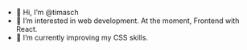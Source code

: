 - 👋 Hi, I’m @timasch
- 👀 I’m interested in web development. At the moment, Frontend with React.
- 🌱 I’m currently improving my CSS skills.
